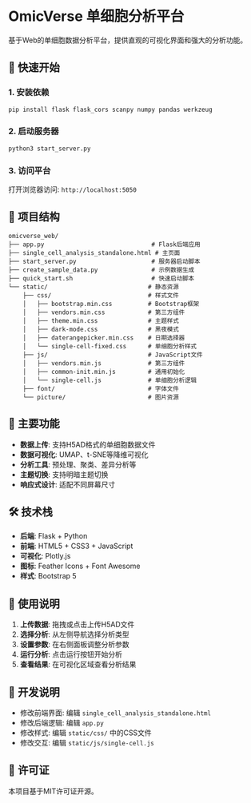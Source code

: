# OmicVerse 单细胞分析平台

基于Web的单细胞数据分析平台，提供直观的可视化界面和强大的分析功能。

## 🚀 快速开始

### 1. 安装依赖
```bash
pip install flask flask_cors scanpy numpy pandas werkzeug
```

### 2. 启动服务器
```bash
python3 start_server.py
```

### 3. 访问平台
打开浏览器访问: `http://localhost:5050`

## 📁 项目结构

```
omicverse_web/
├── app.py                              # Flask后端应用
├── single_cell_analysis_standalone.html # 主页面
├── start_server.py                     # 服务器启动脚本
├── create_sample_data.py               # 示例数据生成
├── quick_start.sh                      # 快速启动脚本
└── static/                            # 静态资源
    ├── css/                           # 样式文件
    │   ├── bootstrap.min.css          # Bootstrap框架
    │   ├── vendors.min.css            # 第三方组件
    │   ├── theme.min.css              # 主题样式
    │   ├── dark-mode.css              # 黑夜模式
    │   ├── daterangepicker.min.css    # 日期选择器
    │   └── single-cell-fixed.css      # 单细胞分析样式
    ├── js/                            # JavaScript文件
    │   ├── vendors.min.js             # 第三方组件
    │   ├── common-init.min.js         # 通用初始化
    │   └── single-cell.js             # 单细胞分析逻辑
    ├── font/                          # 字体文件
    └── picture/                       # 图片资源
```

## 🎯 主要功能

- **数据上传**: 支持H5AD格式的单细胞数据文件
- **数据可视化**: UMAP、t-SNE等降维可视化
- **分析工具**: 预处理、聚类、差异分析等
- **主题切换**: 支持明暗主题切换
- **响应式设计**: 适配不同屏幕尺寸

## 🛠️ 技术栈

- **后端**: Flask + Python
- **前端**: HTML5 + CSS3 + JavaScript
- **可视化**: Plotly.js
- **图标**: Feather Icons + Font Awesome
- **样式**: Bootstrap 5

## 📝 使用说明

1. **上传数据**: 拖拽或点击上传H5AD文件
2. **选择分析**: 从左侧导航选择分析类型
3. **设置参数**: 在右侧面板调整分析参数
4. **运行分析**: 点击运行按钮开始分析
5. **查看结果**: 在可视化区域查看分析结果

## 🔧 开发说明

- 修改前端界面: 编辑 `single_cell_analysis_standalone.html`
- 修改后端逻辑: 编辑 `app.py`
- 修改样式: 编辑 `static/css/` 中的CSS文件
- 修改交互: 编辑 `static/js/single-cell.js`

## 📄 许可证

本项目基于MIT许可证开源。